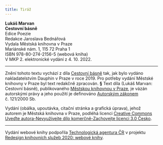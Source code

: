 ```yaml
---
title: Tiráž
---
```


**Lukáš Marvan    
Cestovní básně**  
Edice Poezie  
Redakce Jaroslava Bednářová  
Vydala Městská knihovna v Praze  
Mariánské nám. 1, 115 72 Praha 1  
ISBN 978-80-274-2156-5 (webová kniha)  
V MKP 2. elektronické vydání z 4. 10. 2022.

***

Znění tohoto textu vychází z díla [Cestovní básně](https://search.mlp.cz/cz/titul/cestovni-basne/4492894/#/getPodobneTituly=deskriptory-eq:97604239-amp:key-eq:4492894) tak, jak bylo vydáno nakladatelstvím Dauphin v Praze v roce 2019. Pro potřeby vydání Městské knihovny v Praze byl text redakčně zpracován.
**§**
Text díla (Lukáš Marvan: Cestovní básně), publikovaného [Městskou knihovnou v Praze](https://www.mlp.cz/cz/), je vázán autorskými právy a jeho použití je definováno [Autorským zákonem](https://www.mkcr.cz/predpisy-zakonu-709.html) č. 121/2000 Sb.

Vydání (obálka, upoutávka, citační stránka a grafická úprava), jehož autorem je Městská knihovna v Praze, podléhá licenci [Creative Commons Uveďte autora-Nevyužívejte dílo komerčně-Zachovejte licenci 3.0 Česko](https://creativecommons.org/licenses/by-nc-sa/3.0/cz/).


***

Vydání webové knihy podpořila [Technologická agentura ČR](https://www.tacr.cz/) v projektu [Redesign knihovních služeb 2020: webové knihy](https://starfos.tacr.cz/cs/project/TL04000391).